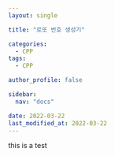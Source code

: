 ```yaml
---
layout: single

title: "로또 번호 생성기"

categories:
  - CPP
tags:
  - CPP

author_profile: false

sidebar:
  nav: "docs"

date: 2022-03-22
last_modified_at: 2022-03-22
---
```


this is a test
